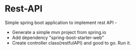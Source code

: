 # Rest-API
Simple spring boot application to implement rest API - 
* Generate a simple mvn project from spring.io
* Add dependency "spring-boot-starter-web"
* Create controller class(restfulAPI) and good to go. Run it.
